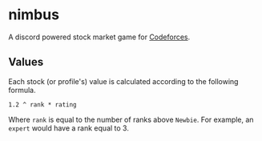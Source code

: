 # nimbus

A discord powered stock market game for [Codeforces](http://codeforces.com/). 

## Values

Each stock (or profile's) value is calculated according to the following formula. 

```
1.2 ^ rank * rating
```

Where `rank` is equal to the number of ranks above `Newbie`. For example, an `expert` would have a rank equal to 3. 
